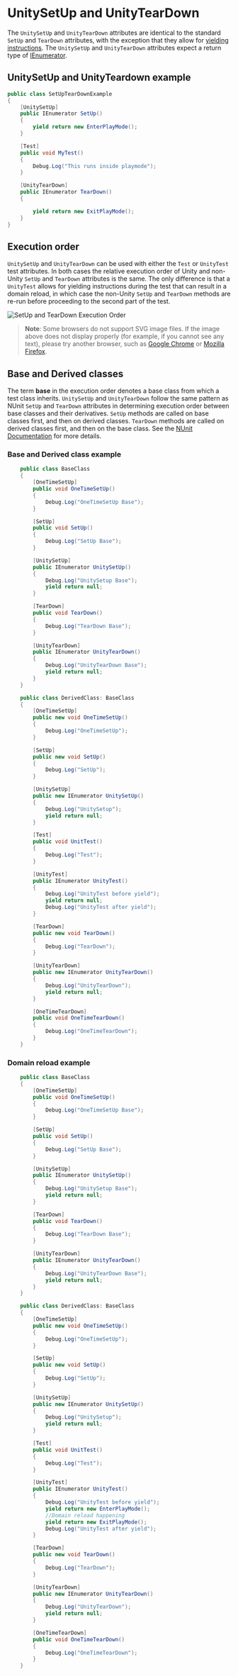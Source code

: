 # UnitySetUp and UnityTearDown

The `UnitySetUp` and `UnityTearDown` attributes are identical to the standard `SetUp` and `TearDown` attributes, with
the exception that they allow for [yielding instructions](reference-custom-yield-instructions.md). The `UnitySetUp`
and `UnityTearDown` attributes expect a return type
of [IEnumerator](https://docs.microsoft.com/en-us/dotnet/api/system.collections.ienumerator?view=netframework-4.8).

## UnitySetUp and UnityTeardown example

```c#
public class SetUpTearDownExample
{
    [UnitySetUp]
    public IEnumerator SetUp()
    {
        yield return new EnterPlayMode();
    }

    [Test]
    public void MyTest()
    {
        Debug.Log("This runs inside playmode");
    }

    [UnityTearDown]
    public IEnumerator TearDown()
    {

        yield return new ExitPlayMode();
    }
}
```

## Execution order

`UnitySetUp` and `UnityTearDown` can be used with either the `Test` or `UnityTest` test attributes. In both cases the
relative execution order of Unity and non-Unity `SetUp` and `TearDown` attributes is the same. The only difference is
that a `UnityTest` allows for yielding instructions during the test that can result in a domain reload, in which case
the non-Unity `SetUp` and `TearDown` methods are re-run before proceeding to the second part of the test.

![SetUp and TearDown Execution Order](./images/execution-order-unitysetup-teardown.svg)

> **Note**: Some browsers do not support SVG image files. If the image above does not display properly (for example, if you cannot see any text), please try another browser, such as [Google Chrome](https://www.google.com/chrome/) or [Mozilla Firefox](https://www.mozilla.org).

## Base and Derived classes

The term **base** in the execution order denotes a base class from which a test class inherits. `UnitySetUp`
and `UnityTearDown` follow the same pattern as NUnit `SetUp` and `TearDown` attributes in determining execution order
between base classes and their derivatives. `SetUp` methods are called on base classes first, and then on derived
classes. `TearDown` methods are called on derived classes first, and then on the base class. See
the [NUnit Documentation](https://docs.nunit.org/articles/nunit/technical-notes/usage/SetUp-and-TearDown.html) for more
details.

### Base and Derived class example

```csharp
    public class BaseClass
    {
        [OneTimeSetUp]
        public void OneTimeSetUp()
        {
            Debug.Log("OneTimeSetUp Base");
        }

        [SetUp]
        public void SetUp()
        {
            Debug.Log("SetUp Base");
        }

        [UnitySetUp]
        public IEnumerator UnitySetUp()
        {
            Debug.Log("UnitySetup Base");
            yield return null;
        }

        [TearDown]
        public void TearDown()
        {
            Debug.Log("TearDown Base");
        }

        [UnityTearDown]
        public IEnumerator UnityTearDown()
        {
            Debug.Log("UnityTearDown Base");
            yield return null;
        }
    }

    public class DerivedClass: BaseClass
    {
        [OneTimeSetUp]
        public new void OneTimeSetUp()
        {
            Debug.Log("OneTimeSetUp");
        }

        [SetUp]
        public new void SetUp()
        {
            Debug.Log("SetUp");
        }

        [UnitySetUp]
        public new IEnumerator UnitySetUp()
        {
            Debug.Log("UnitySetup");
            yield return null;
        }

        [Test]
        public void UnitTest()
        {
            Debug.Log("Test");
        }

        [UnityTest]
        public IEnumerator UnityTest()
        {
            Debug.Log("UnityTest before yield");
            yield return null;
            Debug.Log("UnityTest after yield");
        }

        [TearDown]
        public new void TearDown()
        {
            Debug.Log("TearDown");
        }

        [UnityTearDown]
        public new IEnumerator UnityTearDown()
        {
            Debug.Log("UnityTearDown");
            yield return null;
        }

        [OneTimeTearDown]
        public void OneTimeTearDown()
        {
            Debug.Log("OneTimeTearDown");
        }
    }
```

### Domain reload example

```csharp
    public class BaseClass
    {
        [OneTimeSetUp]
        public void OneTimeSetUp()
        {
            Debug.Log("OneTimeSetUp Base");
        }

        [SetUp]
        public void SetUp()
        {
            Debug.Log("SetUp Base");
        }

        [UnitySetUp]
        public IEnumerator UnitySetUp()
        {
            Debug.Log("UnitySetup Base");
            yield return null;
        }

        [TearDown]
        public void TearDown()
        {
            Debug.Log("TearDown Base");
        }

        [UnityTearDown]
        public IEnumerator UnityTearDown()
        {
            Debug.Log("UnityTearDown Base");
            yield return null;
        }
    }

    public class DerivedClass: BaseClass
    {
        [OneTimeSetUp]
        public new void OneTimeSetUp()
        {
            Debug.Log("OneTimeSetUp");
        }

        [SetUp]
        public new void SetUp()
        {
            Debug.Log("SetUp");
        }

        [UnitySetUp]
        public new IEnumerator UnitySetUp()
        {
            Debug.Log("UnitySetup");
            yield return null;
        }

        [Test]
        public void UnitTest()
        {
            Debug.Log("Test");
        }

        [UnityTest]
        public IEnumerator UnityTest()
        {
            Debug.Log("UnityTest before yield");
            yield return new EnterPlayMode(); 
            //Domain reload happening
            yield return new ExitPlayMode();
            Debug.Log("UnityTest after yield");
        }

        [TearDown]
        public new void TearDown()
        {
            Debug.Log("TearDown");
        }

        [UnityTearDown]
        public new IEnumerator UnityTearDown()
        {
            Debug.Log("UnityTearDown");
            yield return null;
        }

        [OneTimeTearDown]
        public void OneTimeTearDown()
        {
            Debug.Log("OneTimeTearDown");
        }
    }
```